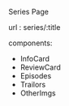 Series Page 

url : series/:title

components: 
- InfoCard
- ReviewCard
- Episodes
- Trailors
- OtherImgs
